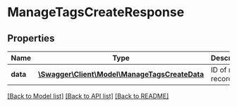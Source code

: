 # ManageTagsCreateResponse

## Properties
Name | Type | Description | Notes
------------ | ------------- | ------------- | -------------
**data** | [**\Swagger\Client\Model\ManageTagsCreateData**](ManageTagsCreateData.md) | ID of new record | 

[[Back to Model list]](../README.md#documentation-for-models) [[Back to API list]](../README.md#documentation-for-api-endpoints) [[Back to README]](../README.md)


